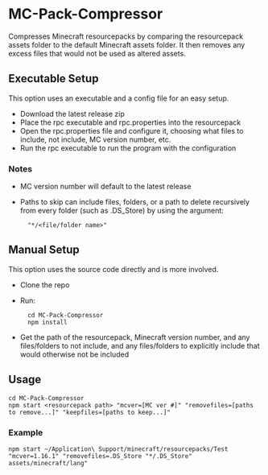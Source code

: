# MC-Pack-Compressor

Compresses Minecraft resourcepacks by comparing the resourcepack assets folder to the default Minecraft assets folder. It then removes any excess files that would not be used as altered assets.

## Executable Setup

This option uses an executable and a config file for an easy setup.

- Download the latest release zip
- Place the rpc executable and rpc.properties into the resourcepack
- Open the rpc.properties file and configure it, choosing what files to include, not include, MC version number, etc.
- Run the rpc executable to run the program with the configuration

### Notes

- MC version number will default to the latest release
- Paths to skip can include files, folders, or a path to delete recursively from every folder (such as .DS_Store) by using the argument:

        "*/<file/folder name>"

## Manual Setup

This option uses the source code directly and is more involved.

- Clone the repo
- Run:
        
        cd MC-Pack-Compressor
        npm install

- Get the path of the resourcepack, Minecraft version number, and any files/folders to not include, and any files/folders to explicitly include that would otherwise not be included

## Usage

    cd MC-Pack-Compressor
    npm start <resourcepack path> "mcver=[MC ver #]" "removefiles=[paths to remove...]" "keepfiles=[paths to keep...]"
        
### Example

    npm start ~/Application\ Support/minecraft/resourcepacks/Test "mcver=1.16.1" "removefiles=.DS_Store "*/.DS_Store" assets/minecraft/lang"
